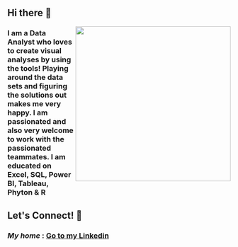## Hi there 👋 






<img src ="https://www.simplilearn.com/ice9/free_resources_article_thumb/What_is_Data_Types_of_Data_and_How_To_Analyze_Data.jpg" width="350" height="auto"  align="right" >


### I am a Data Analyst who loves to create visual analyses by using the tools! Playing around the data sets and figuring the solutions out makes me very happy. I am passionated and also very welcome to work with the passionated teammates. I am educated on Excel, SQL, Power BI, Tableau, Phyton & R 












## **Let's Connect!** 🤝


### ***My home*** : <a href="https://www.linkedin.com/in/umut-baran-630a6a106/">Go to my Linkedin</a>





